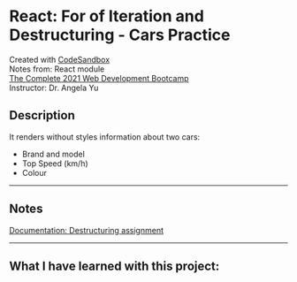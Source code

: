# React: For of Iteration and Destructuring - Cars Practice
Created with [CodeSandbox](https://codesandbox.io/)  
Notes from: React module  
[The Complete 2021 Web Development Bootcamp](https://www.udemy.com/course/the-complete-web-development-bootcamp/)  
Instructor: Dr. Angela Yu

## Description
It renders without styles information about two cars:
* Brand and model
* Top Speed (km/h)
* Colour



---
## Notes
[Documentation: Destructuring assignment](https://developer.mozilla.org/en-US/docs/Web/JavaScript/Reference/Operators/Destructuring_assignment)  



---
## What I have learned with this project:
